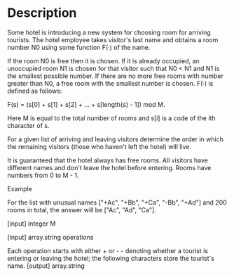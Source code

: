 # Description
Some hotel is introducing a new system for choosing room for arriving tourists. The hotel employee takes visitor's last name and obtains a room number N0 using some function F(·) of the name.

If the room N0 is free then it is chosen. If it is already occupied, an unoccupied room N1 is chosen for that visitor such that N0 < N1 and N1 is the smallest possible number. If there are no more free rooms with number greater than N0, a free room with the smallest number is chosen. F(·) is defined as follows:

F(s) = (s[0] + s[1] + s[2] + ... + s[length(s) - 1]) mod M.

Here M is equal to the total number of rooms and s[i] is a code of the ith character of s.

For a given list of arriving and leaving visitors determine the order in which the remaining visitors (those who haven't left the hotel) will live.

It is guaranteed that the hotel always has free rooms. All visitors have different names and don't leave the hotel before entering. Rooms have numbers from 0 to M - 1.

Example

For the list with unusual names ["+Ac", "+Bb", "+Ca", "-Bb", "+Ad"] and 200 rooms in total, the answer will be ["Ac", "Ad", "Ca"].

[input] integer M

[input] array.string operations

Each operation starts with either + or - - denoting whether a tourist is entering or leaving the hotel; the following characters store the tourist's name. [output] array.string
